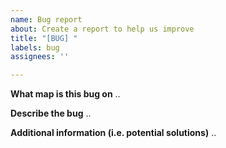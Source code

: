 ```yaml
---
name: Bug report
about: Create a report to help us improve
title: "[BUG] "
labels: bug
assignees: ''

---
```


**What map is this bug on**
..

**Describe the bug**
..

**Additional information (i.e. potential solutions)**
..
